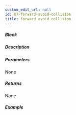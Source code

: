 ```yaml
---
custom_edit_url: null
id: 07-forward-avoid-collision
title: forward avoid collision
---
```


##### Block

<!-- image -->

##### Description

<!-- description -->

##### Parameters

None <!-- image -->

##### Returns

None

##### Example

<!-- image -->
